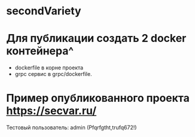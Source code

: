 # secondVariety

# Для публикации создать 2 docker контейнера^
- dockerfile в корне проекта
- grpc сервис в grpc/dockerfile. 


# Пример опубликованного проекта https://secvar.ru/
Тестовый пользователь: admin (Pfqrfgtht,trufq672!)
